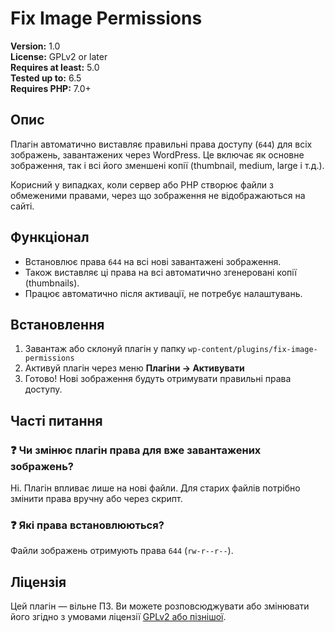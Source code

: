 # Fix Image Permissions

**Version:** 1.0  
**License:** GPLv2 or later  
**Requires at least:** 5.0  
**Tested up to:** 6.5  
**Requires PHP:** 7.0+

## Опис

Плагін автоматично виставляє правильні права доступу (`644`) для всіх зображень, завантажених через WordPress. Це включає як основне зображення, так і всі його зменшені копії (thumbnail, medium, large і т.д.).

Корисний у випадках, коли сервер або PHP створює файли з обмеженими правами, через що зображення не відображаються на сайті.

## Функціонал

- Встановлює права `644` на всі нові завантажені зображення.
- Також виставляє ці права на всі автоматично згенеровані копії (thumbnails).
- Працює автоматично після активації, не потребує налаштувань.

## Встановлення

1. Завантаж або склонуй плагін у папку `wp-content/plugins/fix-image-permissions`
2. Активуй плагін через меню **Плагіни → Активувати**
3. Готово! Нові зображення будуть отримувати правильні права доступу.

## Часті питання

### ❓ Чи змінює плагін права для вже завантажених зображень?
Ні. Плагін впливає лише на нові файли. Для старих файлів потрібно змінити права вручну або через скрипт.

### ❓ Які права встановлюються?
Файли зображень отримують права `644` (`rw-r--r--`).

## Ліцензія

Цей плагін — вільне ПЗ. Ви можете розповсюджувати або змінювати його згідно з умовами ліцензії [GPLv2 або пізнішої](https://www.gnu.org/licenses/gpl-2.0.html).
